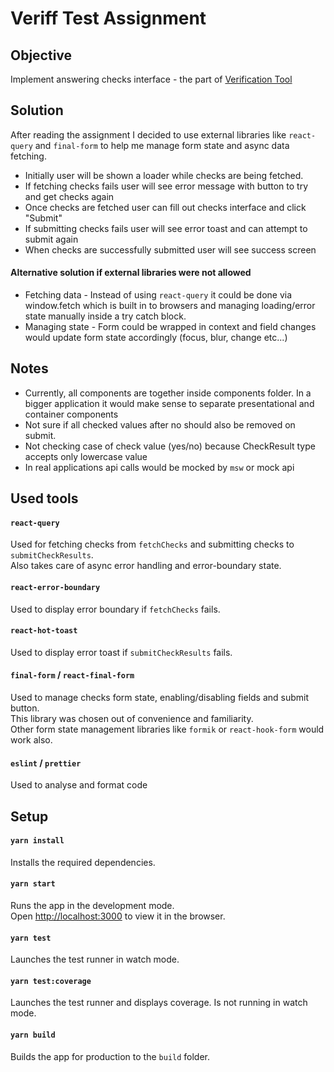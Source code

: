 # Veriff Test Assignment

## Objective
Implement answering checks interface - the part of [Verification Tool](https://www.veriff.com/product/identity-verification-tool)


## Solution
After reading the assignment I decided to use external libraries like `react-query` and `final-form` to help me manage form state and async data fetching. <br>
- Initially user will be shown a loader while checks are being fetched.
- If fetching checks fails user will see error message with button to try and get checks again
- Once checks are fetched user can fill out checks interface and click "Submit"
- If submitting checks fails user will see error toast and can attempt to submit again
- When checks are successfully submitted user will see success screen

#### Alternative solution if external libraries were not allowed
- Fetching data - Instead of using `react-query` it could be done via window.fetch which is built in to browsers and managing loading/error state manually inside a try catch block.
- Managing state - Form could be wrapped in context and field changes would update form state accordingly (focus, blur, change etc...)

## Notes
- Currently, all components are together inside components folder. In a bigger application it would make sense to separate presentational and container components
- Not sure if all checked values after no should also be removed on submit.
- Not checking case of check value (yes/no) because CheckResult type accepts only lowercase value
- In real applications api calls would be mocked by `msw` or mock api

## Used tools

#### `react-query`
Used for fetching checks from `fetchChecks` and submitting checks to `submitCheckResults`. <br>
Also takes care of async error handling and error-boundary state.

#### `react-error-boundary`
Used to display error boundary if `fetchChecks` fails.

#### `react-hot-toast`
Used to display error toast if `submitCheckResults` fails.

#### `final-form` / `react-final-form`
Used to manage checks form state, enabling/disabling fields and submit button.<br>
This library was chosen out of convenience and familiarity.<br>Other form state management libraries like `formik` or `react-hook-form` would work also.

#### `eslint` / `prettier`
Used to analyse and format code

## Setup

#### `yarn install`
Installs the required dependencies.

#### `yarn start`
Runs the app in the development mode. <br>
Open [http://localhost:3000](http://localhost:3000) to view it in the browser.

#### `yarn test`
Launches the test runner in watch mode.

#### `yarn test:coverage`
Launches the test runner and displays coverage. Is not running in watch mode.

#### `yarn build`
Builds the app for production to the `build` folder.
